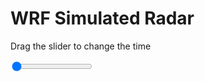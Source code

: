 <h1>WRF Simulated Radar</h1>
<p>Drag the slider to change the time</p>

<div class="slidecontainer">
<input oninput='setImage(this)' class="slider" type="range" min="0" max="37" value="0" step="1" />
<img id='img'/>
</div>

<script>
var img = document.getElementById('img');
var img_array = ['/assets/images/wrf/rf_wrfout_d01_2020-06-23_12:00:00.png',
'/assets/images/wrf/rf_wrfout_d01_2020-06-23_13:00:00.png',
'/assets/images/wrf/rf_wrfout_d01_2020-06-23_14:00:00.png',
'/assets/images/wrf/rf_wrfout_d01_2020-06-23_15:00:00.png',
'/assets/images/wrf/rf_wrfout_d01_2020-06-23_16:00:00.png',
'/assets/images/wrf/rf_wrfout_d01_2020-06-23_17:00:00.png',
'/assets/images/wrf/rf_wrfout_d01_2020-06-23_18:00:00.png',
'/assets/images/wrf/rf_wrfout_d01_2020-06-23_19:00:00.png',
'/assets/images/wrf/rf_wrfout_d01_2020-06-23_20:00:00.png',
'/assets/images/wrf/rf_wrfout_d01_2020-06-23_21:00:00.png',
'/assets/images/wrf/rf_wrfout_d01_2020-06-23_22:00:00.png',
'/assets/images/wrf/rf_wrfout_d01_2020-06-23_23:00:00.png',
'/assets/images/wrf/rf_wrfout_d01_2020-06-24_00:00:00.png',
'/assets/images/wrf/rf_wrfout_d01_2020-06-24_01:00:00.png',
'/assets/images/wrf/rf_wrfout_d01_2020-06-24_02:00:00.png',
'/assets/images/wrf/rf_wrfout_d01_2020-06-24_03:00:00.png',
'/assets/images/wrf/rf_wrfout_d01_2020-06-24_04:00:00.png',
'/assets/images/wrf/rf_wrfout_d01_2020-06-24_05:00:00.png',
'/assets/images/wrf/rf_wrfout_d01_2020-06-24_06:00:00.png',
'/assets/images/wrf/rf_wrfout_d01_2020-06-24_07:00:00.png',
'/assets/images/wrf/rf_wrfout_d01_2020-06-24_08:00:00.png',
'/assets/images/wrf/rf_wrfout_d01_2020-06-24_09:00:00.png',
'/assets/images/wrf/rf_wrfout_d01_2020-06-24_10:00:00.png',
'/assets/images/wrf/rf_wrfout_d01_2020-06-24_11:00:00.png',
'/assets/images/wrf/rf_wrfout_d01_2020-06-24_12:00:00.png',
'/assets/images/wrf/rf_wrfout_d01_2020-06-24_13:00:00.png',
'/assets/images/wrf/rf_wrfout_d01_2020-06-24_14:00:00.png',
'/assets/images/wrf/rf_wrfout_d01_2020-06-24_15:00:00.png',
'/assets/images/wrf/rf_wrfout_d01_2020-06-24_16:00:00.png',
'/assets/images/wrf/rf_wrfout_d01_2020-06-24_17:00:00.png',
'/assets/images/wrf/rf_wrfout_d01_2020-06-24_18:00:00.png',
'/assets/images/wrf/rf_wrfout_d01_2020-06-24_19:00:00.png',
'/assets/images/wrf/rf_wrfout_d01_2020-06-24_20:00:00.png',
'/assets/images/wrf/rf_wrfout_d01_2020-06-24_21:00:00.png',
'/assets/images/wrf/rf_wrfout_d01_2020-06-24_22:00:00.png',
'/assets/images/wrf/rf_wrfout_d01_2020-06-24_23:00:00.png',
'/assets/images/wrf/rf_wrfout_d01_2020-06-25_00:00:00.png',];
function setImage(obj)
{
        var value = obj.value;
        img.src = img_array[value];

}
</script>
